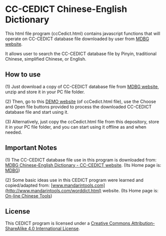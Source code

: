 # CC-CEDICT Chinese-English Dictionary

This html file program (ccCedict.html) contains javascript functions that will operate on CC-CEDICT database file downloaded by user from [MDBG website](https://www.mdbg.net/chinese/dictionary?page=cc-cedict).

It allows user to search the CC-CEDICT database file by Pinyin, traditional Chinese, simplified Chinese, or English.


## How to use

(1) Just download a copy of CC-CEDICT database file from [MDBG website](https://www.mdbg.net/chinese/dictionary?page=cc-cedict), unzip and store it in your PC file folder.

(2) Then, go to this [DEMO website](https://www.selftalkzone.com/demoGitHub/ccCedict.html) (of ccCedict.html file), use the Choose and Open file buttons provided to process the downloaded CC-CEDICT database file and start using it.

(3) Alternatively, just copy the ccCedict.html file from this depository, store it in your PC file folder, and you can start using it offline as and when needed.


## Important Notes

(1) The CC-CEDICT database file use in this program is downloaded from: [MDBG Chinese-English Dictionary - CC-CEDICT website](https://www.mdbg.net/chinese/dictionary?page=cc-cedict). (Its Home page is: [MDBG](https://www.mdbg.net/))

(2) Some basic ideas use in this CEDICT program were learned and copied/adapted from: [www.mandarintools.com](http://www.mandarintools.com/worddict.html) website. (Its Home page is: [On-line Chinese Tools](https://www.mandarintools.com/))


## License

This CEDICT program is licensed under a [Creative Commons Attribution-ShareAlike 4.0 International License](https://creativecommons.org/licenses/by-sa/4.0/).